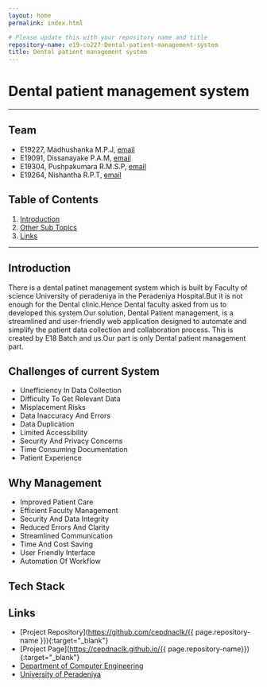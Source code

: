 ```yaml
---
layout: home
permalink: index.html

# Please update this with your repository name and title
repository-name: e19-co227-Dental-patient-management-system
title: Dental patient management system
---
```


[comment]: # "This is the standard layout for the project, but you can clean this and use your own template"

# Dental patient management system

---

<!-- 
This is a sample image, to show how to add images to your page. To learn more options, please refer [this](https://projects.ce.pdn.ac.lk/docs/faq/how-to-add-an-image/)

![Sample Image](./images/sample.png)
 -->

## Team
-  E19227, Madhushanka M.P.J, [email](e19227@eng.pdn.ac.lk)
-  E19091, Dissanayake P.A.M, [email](19091@eng.pdn.ac.lk)
-  E19304, Pushpakumara R.M.S.P, [email](19304@eng.pdn.ac.lk)
-  E19264, Nishantha R.P.T, [email](19264@eng.pdn.ac.lk)

## Table of Contents
1. [Introduction](#introduction)
2. [Other Sub Topics](#other-sub-topics)
3. [Links](#links)

---

## Introduction

There is a dental patinet management system which is built by Faculty of science University of peradeniya in the Peradeniya Hospital.But it is not enough for the Dental clinic.Hence Dental faculty asked from us to developed this system.Our solution, Dental Patient management, is a streamlined and user-friendly web application designed to automate and simplify the patient data collection and  collaboration process. This is created by E18 Batch and us.Our part is only Dental patient management part.

## Challenges of current System
- Unefficiency In Data Collection
- Difficulty To Get Relevant Data
- Misplacement Risks
- Data Inaccuracy And Errors
- Data Duplication
- Limited Accessibility
- Security And Privacy Concerns
- Time Consuming Documentation
- Patient Experience

## Why Management
- Improved Patient Care
- Efficient Faculty Management
- Security And Data Integrity
- Reduced Errors And Clarity
- Streamlined Communication
- Time And Cost Saving
- User Friendly Interface
- Automation Of Workflow

## Tech Stack

## Links

- [Project Repository](https://github.com/cepdnaclk/{{ page.repository-name }}){:target="_blank"}
- [Project Page](https://cepdnaclk.github.io/{{ page.repository-name}}){:target="_blank"}
- [Department of Computer Engineering](http://www.ce.pdn.ac.lk/)
- [University of Peradeniya](https://eng.pdn.ac.lk/)


[//]: # (Please refer this to learn more about Markdown syntax)
[//]: # (https://github.com/adam-p/markdown-here/wiki/Markdown-Cheatsheet)
